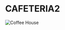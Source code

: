 # CAFETERIA2

![Coffee House](https://github.com/smoihses/CAFETERIA2/assets/173003798/32dbfd50-2fc5-4990-88b4-77c6d00a695b)
